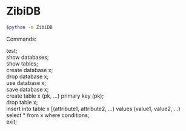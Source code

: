# ZibiDB

```bash
$python -m ZibiDB
```

Commands:

test;<br />
show databases;<br />
show tables;<br />
create database x;<br />
drop database x;<br />
use database x;<br />
save database x;<br />
create table x (pk, ...) primary key (pk);<br />
drop table x;<br />
insert into table x [(attribute1, attribute2, ...) values (value1, value2, ...)<br />
select * from x where conditions;<br />
exit;<br />



